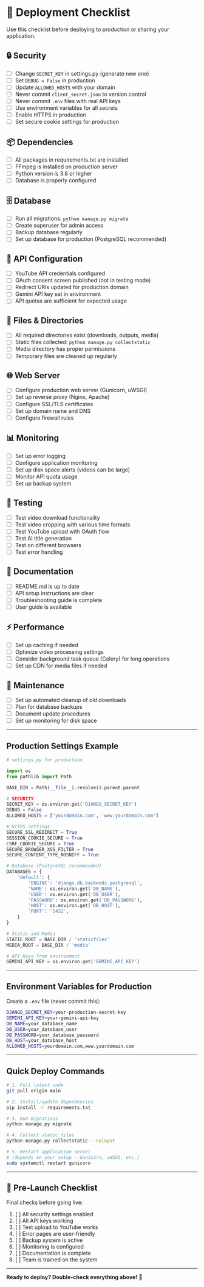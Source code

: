 # 🚀 Deployment Checklist

Use this checklist before deploying to production or sharing your application.

## 🔒 Security

- [ ] Change `SECRET_KEY` in settings.py (generate new one)
- [ ] Set `DEBUG = False` in production
- [ ] Update `ALLOWED_HOSTS` with your domain
- [ ] Never commit `client_secret.json` to version control
- [ ] Never commit `.env` files with real API keys
- [ ] Use environment variables for all secrets
- [ ] Enable HTTPS in production
- [ ] Set secure cookie settings for production

## 📦 Dependencies

- [ ] All packages in requirements.txt are installed
- [ ] FFmpeg is installed on production server
- [ ] Python version is 3.8 or higher
- [ ] Database is properly configured

## 🗄️ Database

- [ ] Run all migrations: `python manage.py migrate`
- [ ] Create superuser for admin access
- [ ] Backup database regularly
- [ ] Set up database for production (PostgreSQL recommended)

## 🔑 API Configuration

- [ ] YouTube API credentials configured
- [ ] OAuth consent screen published (not in testing mode)
- [ ] Redirect URIs updated for production domain
- [ ] Gemini API key set in environment
- [ ] API quotas are sufficient for expected usage

## 📁 Files & Directories

- [ ] All required directories exist (downloads, outputs, media)
- [ ] Static files collected: `python manage.py collectstatic`
- [ ] Media directory has proper permissions
- [ ] Temporary files are cleaned up regularly

## 🌐 Web Server

- [ ] Configure production web server (Gunicorn, uWSGI)
- [ ] Set up reverse proxy (Nginx, Apache)
- [ ] Configure SSL/TLS certificates
- [ ] Set up domain name and DNS
- [ ] Configure firewall rules

## 📊 Monitoring

- [ ] Set up error logging
- [ ] Configure application monitoring
- [ ] Set up disk space alerts (videos can be large)
- [ ] Monitor API quota usage
- [ ] Set up backup system

## 🧪 Testing

- [ ] Test video download functionality
- [ ] Test video cropping with various time formats
- [ ] Test YouTube upload with OAuth flow
- [ ] Test AI title generation
- [ ] Test on different browsers
- [ ] Test error handling

## 📝 Documentation

- [ ] README.md is up to date
- [ ] API setup instructions are clear
- [ ] Troubleshooting guide is complete
- [ ] User guide is available

## ⚡ Performance

- [ ] Set up caching if needed
- [ ] Optimize video processing settings
- [ ] Consider background task queue (Celery) for long operations
- [ ] Set up CDN for media files if needed

## 🔄 Maintenance

- [ ] Set up automated cleanup of old downloads
- [ ] Plan for database backups
- [ ] Document update procedures
- [ ] Set up monitoring for disk space

---

## Production Settings Example

```python
# settings.py for production

import os
from pathlib import Path

BASE_DIR = Path(__file__).resolve().parent.parent

# SECURITY
SECRET_KEY = os.environ.get('DJANGO_SECRET_KEY')
DEBUG = False
ALLOWED_HOSTS = ['yourdomain.com', 'www.yourdomain.com']

# HTTPS Settings
SECURE_SSL_REDIRECT = True
SESSION_COOKIE_SECURE = True
CSRF_COOKIE_SECURE = True
SECURE_BROWSER_XSS_FILTER = True
SECURE_CONTENT_TYPE_NOSNIFF = True

# Database (PostgreSQL recommended)
DATABASES = {
    'default': {
        'ENGINE': 'django.db.backends.postgresql',
        'NAME': os.environ.get('DB_NAME'),
        'USER': os.environ.get('DB_USER'),
        'PASSWORD': os.environ.get('DB_PASSWORD'),
        'HOST': os.environ.get('DB_HOST'),
        'PORT': '5432',
    }
}

# Static and Media
STATIC_ROOT = BASE_DIR / 'staticfiles'
MEDIA_ROOT = BASE_DIR / 'media'

# API Keys from environment
GEMINI_API_KEY = os.environ.get('GEMINI_API_KEY')
```

---

## Environment Variables for Production

Create a `.env` file (never commit this):

```bash
DJANGO_SECRET_KEY=your-production-secret-key
GEMINI_API_KEY=your-gemini-api-key
DB_NAME=your_database_name
DB_USER=your_database_user
DB_PASSWORD=your_database_password
DB_HOST=your_database_host
ALLOWED_HOSTS=yourdomain.com,www.yourdomain.com
```

---

## Quick Deploy Commands

```bash
# 1. Pull latest code
git pull origin main

# 2. Install/update dependencies
pip install -r requirements.txt

# 3. Run migrations
python manage.py migrate

# 4. Collect static files
python manage.py collectstatic --noinput

# 5. Restart application server
# (depends on your setup - Gunicorn, uWSGI, etc.)
sudo systemctl restart gunicorn
```

---

## 🎯 Pre-Launch Checklist

Final checks before going live:

1. [ ] All security settings enabled
2. [ ] All API keys working
3. [ ] Test upload to YouTube works
4. [ ] Error pages are user-friendly
5. [ ] Backup system is active
6. [ ] Monitoring is configured
7. [ ] Documentation is complete
8. [ ] Team is trained on the system

---

**Ready to deploy? Double-check everything above!** 🚀
